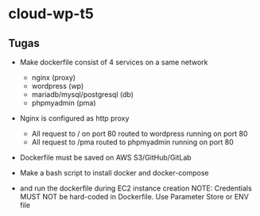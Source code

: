 # cloud-wp-t5

## Tugas

- Make dockerfile consist of 4 services on a same network
  - nginx (proxy)
  - wordpress (wp)
  - mariadb/mysql/postgresql (db)
  - phpmyadmin (pma)

- Nginx is configured as http proxy
  - All request to / on port 80 routed to wordpress running on port 80
  - All request to /pma routed to phpmyadmin running on port 80
- Dockerfile must be saved on AWS S3/GitHub/GitLab
- Make a bash script to install docker and docker-compose
- and run the dockerfile during EC2 instance creation
NOTE: Credentials MUST NOT be hard-coded in Dockerfile. Use Parameter Store or ENV file


